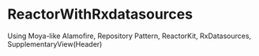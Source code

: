 # ReactorWithRxdatasources
Using Moya-like Alamofire, Repository Pattern, ReactorKit, RxDatasources, SupplementaryView(Header)
